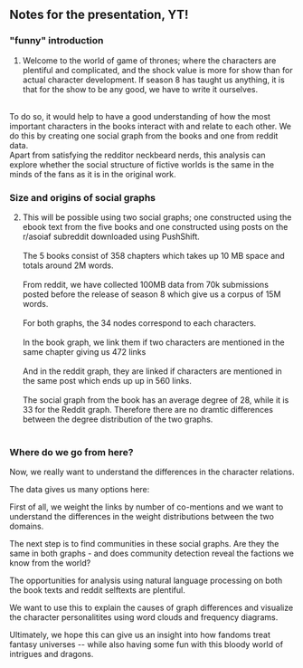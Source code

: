 ## Notes for the presentation, YT!

### "funny" introduction

1. Welcome to the world of game of thrones; where the characters are plentiful and complicated, and the shock value is more for show than for actual character development. If season 8 has taught us anything, it is that for the show to be any good, we have to write it ourselves. 
<br>
To do so, it would help to have a good understanding of how the most important characters in the books interact with and relate to each other. We do this by creating one social graph from the books and one from reddit data.
<br>
Apart from satisfying the redditor neckbeard nerds, this analysis can explore whether the social structure of fictive worlds is the same in the minds of the fans as it is in the original work.

### Size and origins of social graphs

2. This will be possible using two social graphs; one constructed using the ebook text from the five books and one constructed using posts on the r/asoiaf subreddit downloaded using PushShift. <br><br>
The 5 books consist of 358 chapters which takes up 10 MB space and totals around 2M words. <br><br>
From reddit, we have collected 100MB data from 70k submissions posted before the release of season 8 which give us a corpus of 15M words. <br><br>
For both graphs, the 34 nodes correspond to each characters.  <br><br>
In the book graph, we link them if two characters are mentioned in the same chapter giving us 472 links <br><br> And in the reddit graph, they are linked if characters are mentioned in the same post which ends up up in 560 links. <br><br>
The social graph from the book has an average degree of 28, while it is 33 for the Reddit graph.
Therefore there are no dramtic differences between the degree distribution of the two graphs. <br><br>


### Where do we go from here?
  
Now, we really want to understand the differences in the character relations.

The data gives us many options here:

First of all, we weight the links by number of co-mentions and we want to understand the differences in the weight distributions between the two domains.

The next step is to find communities in these social graphs.
Are they the same in both graphs - and does community detection reveal the factions we know from the world?

The opportunities for analysis using natural language processing on both the book texts and reddit selftexts are plentiful.

We want to use this to explain the causes of graph differences and visualize the character personalitites using word clouds and frequency diagrams.

Ultimately, we hope this can give us an insight into how fandoms treat fantasy universes -- while also having some fun with this bloody world of intrigues and dragons.
